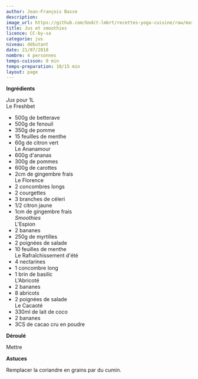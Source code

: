 ```yaml
---
author: Jean-François Basse
description: 
image_url: https://github.com/bndct-lmbrt/recettes-yoga-cuisine/raw/master/medias/jus-smoothies.jpg
title: Jus et smoothies
licence: CC-by-sa
categorie: jus
niveau: débutant
date: 21/07/2018
nombre: 4 personnes
temps-cuisson: 0 min
temps-preparation: 10/15 min
layout: page
---
```



**Ingrédients**  
 

*Jus* pour 1L    
Le Freshbet    
* 500g de betterave
* 500g de fenouil
* 350g de pomme
* 15 feuilles de menthe
* 60g de citron vert  
Le Ananamour    
* 600g d'ananas
* 300g de pommes
* 600g de carottes
* 2cm de gingembre frais  
Le Florence     
* 2 concombres longs
* 2 courgettes
* 3 branches de céleri
* 1/2 citron jaune
* 1cm de gingembre frais  
*Smoothies*    
L'Espion    
* 2 bananes
* 250g de myrtilles
* 2 poignées de salade
* 10 feuilles de menthe  
Le Rafraîchissement d'été    
* 4 nectarines
* 1 concombre long
* 1 brin de basilic  
L'Abricoté    
* 2 bananes
* 8 abricots
* 2 poignées de salade  
Le Cacaoté    
* 330ml de lait de coco
* 2 bananes
* 3CS de cacao cru en poudre  





**Déroulé**  

Mettre 
  


**Astuces** 

Remplacer la coriandre en grains par du cumin.  
